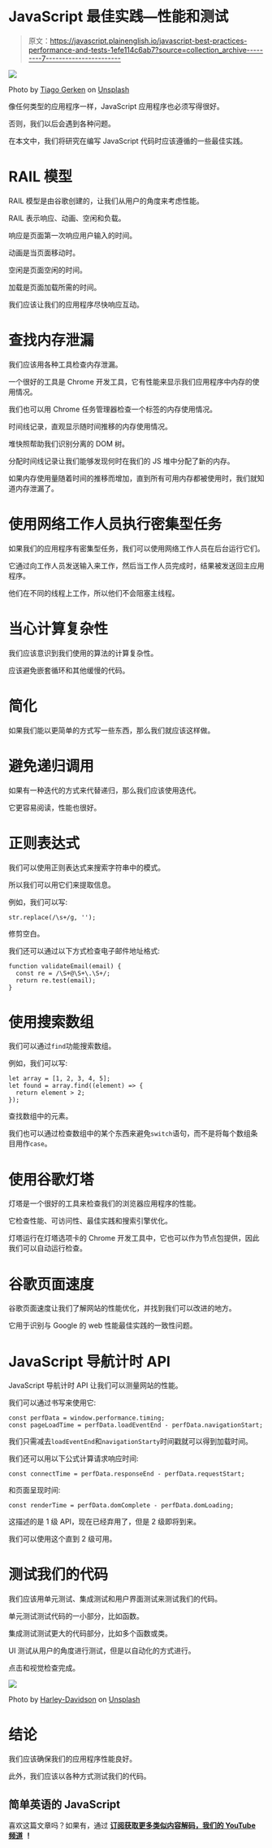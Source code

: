 # JavaScript 最佳实践—性能和测试

> 原文：<https://javascript.plainenglish.io/javascript-best-practices-performance-and-tests-1efe114c6ab7?source=collection_archive---------7----------------------->

![](img/c3bf781f137bf061b25e4d93b48e9894.png)

Photo by [Tiago Gerken](https://unsplash.com/@tiagogerken?utm_source=medium&utm_medium=referral) on [Unsplash](https://unsplash.com?utm_source=medium&utm_medium=referral)

像任何类型的应用程序一样，JavaScript 应用程序也必须写得很好。

否则，我们以后会遇到各种问题。

在本文中，我们将研究在编写 JavaScript 代码时应该遵循的一些最佳实践。

# RAIL 模型

RAIL 模型是由谷歌创建的，让我们从用户的角度来考虑性能。

RAIL 表示响应、动画、空闲和负载。

响应是页面第一次响应用户输入的时间。

动画是当页面移动时。

空闲是页面空闲的时间。

加载是页面加载所需的时间。

我们应该让我们的应用程序尽快响应互动。

# 查找内存泄漏

我们应该用各种工具检查内存泄漏。

一个很好的工具是 Chrome 开发工具，它有性能来显示我们应用程序中内存的使用情况。

我们也可以用 Chrome 任务管理器检查一个标签的内存使用情况。

时间线记录，直观显示随时间推移的内存使用情况。

堆快照帮助我们识别分离的 DOM 树。

分配时间线记录让我们能够发现何时在我们的 JS 堆中分配了新的内存。

如果内存使用量随着时间的推移而增加，直到所有可用内存都被使用时，我们就知道内存泄漏了。

# 使用网络工作人员执行密集型任务

如果我们的应用程序有密集型任务，我们可以使用网络工作人员在后台运行它们。

它通过向工作人员发送输入来工作，然后当工作人员完成时，结果被发送回主应用程序。

他们在不同的线程上工作，所以他们不会阻塞主线程。

# 当心计算复杂性

我们应该意识到我们使用的算法的计算复杂性。

应该避免嵌套循环和其他缓慢的代码。

# 简化

如果我们能以更简单的方式写一些东西，那么我们就应该这样做。

# 避免递归调用

如果有一种迭代的方式来代替递归，那么我们应该使用迭代。

它更容易阅读，性能也很好。

# 正则表达式

我们可以使用正则表达式来搜索字符串中的模式。

所以我们可以用它们来提取信息。

例如，我们可以写:

```
str.replace(/\s+/g, '');
```

修剪空白。

我们还可以通过以下方式检查电子邮件地址格式:

```
function validateEmail(email) {
  const re = /\S+@\S+\.\S+/;
  return re.test(email);
}
```

# 使用搜索数组

我们可以通过`find`功能搜索数组。

例如，我们可以写:

```
let array = [1, 2, 3, 4, 5];
let found = array.find((element) => {
  return element > 2;
});
```

查找数组中的元素。

我们也可以通过检查数组中的某个东西来避免`switch`语句，而不是将每个数组条目用作`case`。

# 使用谷歌灯塔

灯塔是一个很好的工具来检查我们的浏览器应用程序的性能。

它检查性能、可访问性、最佳实践和搜索引擎优化。

灯塔运行在灯塔选项卡的 Chrome 开发工具中，它也可以作为节点包提供，因此我们可以自动运行检查。

# 谷歌页面速度

谷歌页面速度让我们了解网站的性能优化，并找到我们可以改进的地方。

它用于识别与 Google 的 web 性能最佳实践的一致性问题。

# JavaScript 导航计时 API

JavaScript 导航计时 API 让我们可以测量网站的性能。

我们可以通过书写来使用它:

```
const perfData = window.performance.timing; 
const pageLoadTime = perfData.loadEventEnd - perfData.navigationStart;
```

我们只需减去`loadEventEnd`和`navigationStarty`时间戳就可以得到加载时间。

我们还可以用以下公式计算请求响应时间:

```
const connectTime = perfData.responseEnd - perfData.requestStart;
```

和页面呈现时间:

```
const renderTime = perfData.domComplete - perfData.domLoading;
```

这描述的是 1 级 API，现在已经弃用了，但是 2 级即将到来。

我们可以使用这个直到 2 级可用。

# 测试我们的代码

我们应该用单元测试、集成测试和用户界面测试来测试我们的代码。

单元测试测试代码的一小部分，比如函数。

集成测试测试更大的代码部分，比如多个函数或类。

UI 测试从用户的角度进行测试，但是以自动化的方式进行。

点击和视觉检查完成。

![](img/9cfd7f0148b68fbf79ab043d959277be.png)

Photo by [Harley-Davidson](https://unsplash.com/@harleydavidson?utm_source=medium&utm_medium=referral) on [Unsplash](https://unsplash.com?utm_source=medium&utm_medium=referral)

# 结论

我们应该确保我们的应用程序性能良好。

此外，我们应该以各种方式测试我们的代码。

## 简单英语的 JavaScript

喜欢这篇文章吗？如果有，通过 [**订阅获取更多类似内容解码，我们的 YouTube 频道**](https://www.youtube.com/channel/UCtipWUghju290NWcn8jhyAw) **！**